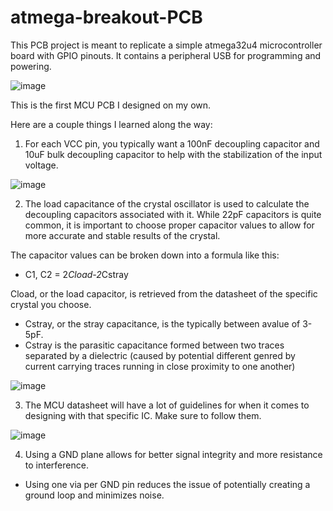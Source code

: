 # atmega-breakout-PCB
This PCB project is meant to replicate a simple atmega32u4 microcontroller board with GPIO pinouts. It contains a peripheral USB for programming and powering.

![image](https://user-images.githubusercontent.com/75451857/181871264-cc567129-c8c9-423a-ae4a-b7c5cdc2666f.png)

This is the first MCU PCB I designed on my own.

Here are a couple things I learned along the way:
1. For each VCC pin, you typically want a 100nF decoupling capacitor and 10uF bulk decoupling capacitor to help with the stabilization of the input voltage.

![image](https://user-images.githubusercontent.com/75451857/181871890-8593983c-c843-45ff-a511-f837e8bc1700.png)

2. The load capacitance of the crystal oscillator is used to calculate the decoupling capacitors associated with it. While 22pF capacitors is quite common, it is important to choose proper capacitor values to allow for more accurate and stable results of the crystal.

 The capacitor values can be broken down into a formula like this:
 - C1, C2 = 2*Cload-2*Cstray

 Cload, or the load capacitor, is retrieved from the datasheet of the specific crystal you choose.
 - Cstray, or the stray capacitance, is the typically between avalue of 3-5pF.
 - Cstray is the parasitic capacitance formed between two traces separated by a dielectric (caused by potential different genred by current carrying traces running in   close proximity to one another)
 
 ![image](https://user-images.githubusercontent.com/75451857/181871896-023a45bc-4d45-4361-9f0d-b109608ca39e.png)
 
 3. The MCU datasheet will have a lot of guidelines for when it comes to designing with that specific IC. Make sure to follow them.
 
 ![image](https://user-images.githubusercontent.com/75451857/181871920-f8ffcb24-3728-4402-97f6-b420e0716e91.png)

 4. Using a GND plane allows for better signal integrity and more resistance to interference.
 - Using one via per GND pin reduces the issue of potentially creating a ground loop and minimizes noise.

